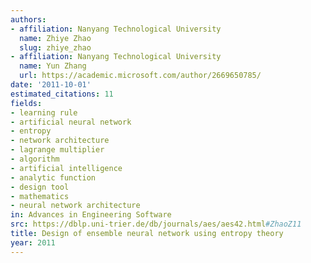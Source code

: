 ```yaml
---
authors:
- affiliation: Nanyang Technological University
  name: Zhiye Zhao
  slug: zhiye_zhao
- affiliation: Nanyang Technological University
  name: Yun Zhang
  url: https://academic.microsoft.com/author/2669650785/
date: '2011-10-01'
estimated_citations: 11
fields:
- learning rule
- artificial neural network
- entropy
- network architecture
- lagrange multiplier
- algorithm
- artificial intelligence
- analytic function
- design tool
- mathematics
- neural network architecture
in: Advances in Engineering Software
src: https://dblp.uni-trier.de/db/journals/aes/aes42.html#ZhaoZ11
title: Design of ensemble neural network using entropy theory
year: 2011
---
```

